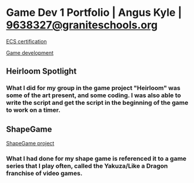 # Game Dev 1 Portfolio | Angus Kyle | 9638327@graniteschools.org

[ECS certification](https://github.com/Angus-Kyle/Angus-Kyle/blob/main/Angus%20Kyle_Exploring%20Computer%20Science_05092024.pdf)

[Game development](https://github.com/Angus-Kyle/Angus-Kyle/blob/main/Angus%20Kyle_Game%20Development%20Fundamentals_12162024.pdf)

## Heirloom Spotlight

### What I did for my group in the game project "Heirloom" was some of the art present, and some coding. I was also able to write the script and get the script in the beginning of the game to work on a timer.

## ShapeGame

[ShapeGame project](https://github.com/Angus-Kyle/Angus-Kyle/blob/main/Shapegame.zip)

### What I had done for my shape game is referenced it to a game series that I play often, called the Yakuza/Like a Dragon franchise of video games.
